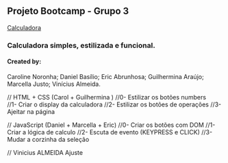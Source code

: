 ## Projeto Bootcamp - Grupo 3

[Calculadora](https://github.com/carolinenoronha/calculadora_br3)

### Calculadora simples, estilizada e funcional.

#### Created by: 
Caroline Noronha;
Daniel Basílio;
Eric Abrunhosa;
Guilhermina Araújo;
Marcella Justo;
Vinícius Almeida.

// HTML + CSS (Carol + Guilhermina )
//0- Estilizar os botões numbers  
//1- Criar o display da calculadora
//2- Estilizar os botões de operações
//3- Ajeitar na página 


// JavaScript (Daniel + Marcella + Eric)
//0- Criar os botões com DOM 
//1- Criar a lógica de calculo
//2- Escuta de evento (KEYPRESS e CLICK)
//3- Mudar a corzinha da seleção


// Vinicius ALMEIDA Ajuste
